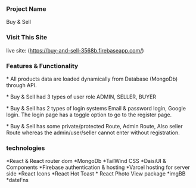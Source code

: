 ### Project Name

Buy & Sell

### Visit This Site

live site: (https://buy-and-sell-3568b.firebaseapp.com/)

### Features & Functionality

\* All products data are loaded dynamically from Database (MongoDb) through API.

\* Buy & Sell had 3 types of user role ADMIN, SELLER, BUYER

\* Buy & Sell has 2 types of login systems Email & password login, Google login. The login page has a toggle option to go to the register page.

\* Buy & Sell has some private/protected Route, Admin Route, Also seller Route whereas the admin/user/seller cannot enter without registration.



### technologies

\*React & React router dom \*MongoDb \*TailWind CSS \*DaisiUI & Components \*Firebase authentication & hosting \*Varcel hosting for server side \*React Icons \*React Hot Toast \* React Photo View package \*imgBB \*dateFns
